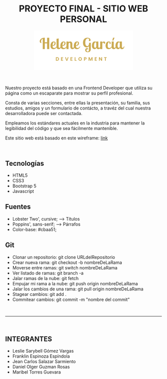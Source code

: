 <h1 align="center">PROYECTO FINAL - SITIO WEB PERSONAL</h1>

<p align="center">
  <a href="https://saral2829.github.io/Sitio-Web-Personal/" target="_blank">
    <img src="assets/img/logo.webp" width="320px">
  </a>
</p>

<br>

Nuestro proyecto está basado en una Frontend Developer que utiliza su página como un escaparate para mostrar su perfil profesional.

Consta de varias secciones, entre ellas la presentación, su familia, sus estudios, amigos y un formulario de contácto, a travéz del cual nuestra desarrolladora puede ser contactada.

Empleamos los estándares actuales en la industria para mantener la legibilidad del código y que sea fácilmente mantenible.

Este sitio web está basado en este wireframe:
[link](https://balsamiq.cloud/sdwbtxy/pf4arel/r2278)

<br>

## Tecnologías

- HTML5
- CSS3
- Bootstrap 5
- Javascript

## Fuentes

- Lobster Two', cursive; --> Títulos
- Poppins', sans-serif; --> Párrafos
- Color-base: #cbaa51;

## Git

- Clonar un repositorio: git clone URLdelRepositorio
- Crear nueva rama: git checkout -b nombreDeLaRama
- Moverse entre ramas: git switch nombreDeLaRama
- Ver listado de ramas: git branch -a
- Jalar ramas de la nube: git fetch
- Empujar mi rama a la nube: git push origin nombreDeLaRama
- Jalar los cambios de una rama: git pull origin nombreDeLaRama
- Stagear cambios: git add .
- Commitear cambios: git commit -m "nombre del commit"

<br>

---

<br>

## INTEGRANTES

- Leslie Sarybell Gómez Vargas
- Franklin Espinoza Espíndola
- Jean Carlos Salazar Sarmiento
- Daniel Olger Guzman Rosas
- Maribel Torres Guevara
